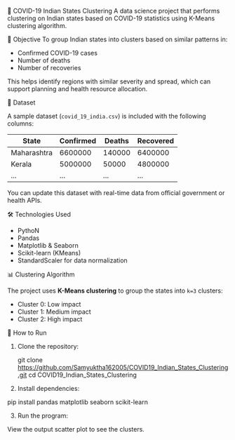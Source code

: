 🦠 COVID-19 Indian States Clustering
A data science project that performs clustering on Indian states based on COVID-19 statistics using K-Means clustering algorithm.

📌 Objective
To group Indian states into clusters based on similar patterns in:
- Confirmed COVID-19 cases
- Number of deaths
- Number of recoveries

This helps identify regions with similar severity and spread, which can support planning and health resource allocation.

📁 Dataset

A sample dataset (`covid_19_india.csv`) is included with the following columns:

| State        | Confirmed | Deaths | Recovered |
|--------------|-----------|--------|-----------|
| Maharashtra  | 6600000   | 140000 | 6400000   |
| Kerala       | 5000000   | 50000  | 4800000   |
| ...          | ...       | ...    | ...       |

You can update this dataset with real-time data from official government or health APIs.

🛠️ Technologies Used

- PythoN 
- Pandas
- Matplotlib & Seaborn 
- Scikit-learn (KMeans)
- StandardScaler for data normalization

📊 Clustering Algorithm

The project uses **K-Means clustering** to group the states into `k=3` clusters:
- Cluster 0: Low impact
- Cluster 1: Medium impact
- Cluster 2: High impact

🚀 How to Run

1. Clone the repository:

   git clone https://github.com/Samyuktha162005/COVID19_Indian_States_Clustering.git
   cd COVID19_Indian_States_Clustering

2. Install dependencies:

pip install pandas matplotlib seaborn scikit-learn

3. Run the program:
   
View the output scatter plot to see the clusters.
